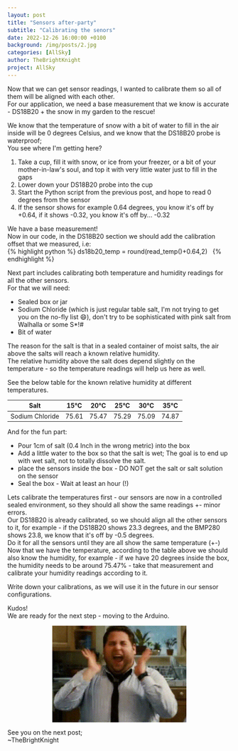 ```yaml
---
layout: post
title: "Sensors after-party"
subtitle: "Calibrating the senors"
date: 2022-12-26 16:00:00 +0100
background: /img/posts/2.jpg
categories: [AllSky]
author: TheBrightKnight
project: AllSky
---
```


<link rel="stylesheet"
        href="https://cdnjs.cloudflare.com/ajax/libs/highlight.js/10.0.3/styles/default.min.css">
<script src="https://cdnjs.cloudflare.com/ajax/libs/highlight.js/10.0.3/highlight.min.js"></script>
<script>hljs.initHighlightingOnLoad();</script>

Now that we can get sensor readings, I wanted to calibrate them so all of them will be aligned with each other.  
For our application, we need a base measurement that we know is accurate - DS18B20 + the snow in my garden to the rescue!

We know that the temperature of snow with a bit of water to fill in the air inside will be 0 degrees Celsius, and we know that the DS18B20 probe is waterproof;  
You see where I'm getting here?

1. Take a cup, fill it with snow, or ice from your freezer, or a bit of your mother-in-law's soul, and top it with very little water just to fill in the gaps
2. Lower down your DS18B20 probe into the cup
3. Start the Python script from the previous post, and hope to read 0 degrees from the sensor
4. If the sensor shows for example 0.64 degrees, you know it's off by +0.64, if it shows -0.32, you know it's off by... -0.32

We have a base measurement!  
Now in our code, in the DS18B20 section we should add the calibration offset that we measured, i.e:  
{% highlight python %}
ds18b20_temp = round(read_temp()+0.64,2)  
{% endhighlight %}

Next part includes calibrating both temperature and humidity readings for all the other sensors.  
For that we will need:

- Sealed box or jar
- Sodium Chloride (which is just regular table salt, I'm not trying to get you on the no-fly list 😄), don't try to be sophisticated with pink salt from Walhalla or some S\*!#
- Bit of water

The reason for the salt is that in a sealed container of moist salts, the air above the salts will reach a known relative humidity.  
The relative humidity above the salt does depend slightly on the temperature - so the temperature readings will help us here as well.

See the below table for the known relative humidity at different temperatures.

| Salt            | 15°C  | 20°C  | 25°C  | 30°C  | 35°C  |
| --------------- | ----- | ----- | ----- | ----- | ----- |
| Sodium Chloride | 75.61 | 75.47 | 75.29 | 75.09 | 74.87 |

And for the fun part:

- Pour 1cm of salt (0.4 Inch in the wrong metric) into the box
- Add a little water to the box so that the salt is wet; The goal is to end up with wet salt, not to totally dissolve the salt.
- place the sensors inside the box - DO NOT get the salt or salt solution on the sensor
- Seal the box - Wait at least an hour (!)

Lets calibrate the temperatures first - our sensors are now in a controlled sealed environment, so they should all show the same readings +- minor errors.  
Our DS18B20 is already calibrated, so we should align all the other sensors to it, for example - if the DS18B20 shows 23.3 degrees, and the BMP280 shows 23.8, we know that it's off by -0.5 degrees.  
Do it for all the sensors until they are all show the same temperature (+-)  
Now that we have the temperature, according to the table above we should also know the humidity, for example - if we have 20 degrees inside the box, the humidity needs to be around 75.47% - take that measurement and calibrate your humidity readings according to it.

Write down your calibrations, as we will use it in the future in our sensor configurations.

Kudos!  
We are ready for the next step - moving to the Arduino.

<img src="/img/allskyx_post5/1.gif" style="width: 60%; margin: auto; display: block;">

See you on the next post;  
~TheBrightKnight
